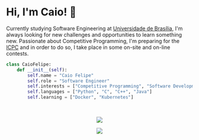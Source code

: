 # Hi, I'm Caio! 👋

Currently studying Software Engineering at [Universidade de Brasília](https://www.unb.br/), I'm always looking for new challenges and opportunities to learn something new. Passionate about Competitive Programming, I'm preparing for the [ICPC](https://icpc.global/) and in order to do so, I take place in some on-site and on-line contests.

```py
class CaioFelipe:
    def __init__(self):
        self.name = "Caio Felipe"
        self.role = "Software Engineer"
        self.interests = ["Competitive Programming", "Software Development", "DevOps"]
        self.languages = ["Python", "C", "C++", "Java"]
        self.learning = ["Docker", "Kubernetes"]
```

<div>
<br>
<a href="https://github-readme-stats.vercel.app/api?username=caio-felipee&hide_border=true&theme=transparent&text_color=ffffff&show_icons=true&hide=stars&rank_icon=github"><p align="center"><img src="https://github-readme-stats.vercel.app/api?username=caio-felipee&hide_border=true&theme=transparent&text_color=ffffff&show_icons=true&hide=stars&rank_icon=github">
</p></a>
<b href="https://github-readme-stats.vercel.app/api/top-langs/?username=caio-felipee&exclude_repo=eda-2,trabalho-eda&size_weight=0.5&count_weight=0.5&theme=transparent&hide_border=true&text_color=ffffff&show_icons=true"><p align="center"><img src="https://github-readme-stats.vercel.app/api/top-langs/?username=caio-felipee&exclude_repo=eda-2,trabalho-eda&size_weight=0.5&count_weight=0.5&theme=transparent&hide_border=true&text_color=ffffff&show_icons=true">
</div>